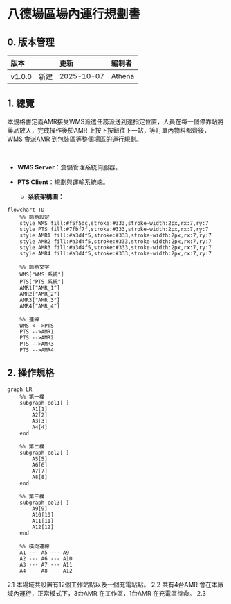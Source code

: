 # 八德場區場內運行規劃書

## 0. 版本管理
|版本 | 更新| 編制者 |
|:------|:------|:------|
| v1.0.0　新建| 2025-10-07 |Athena |


## 1. 總覽

本規格書定義AMR接受WMS派遣任務派送到達指定位置，人員在每一個停靠站將藥品放入，完成操作後於AMR 上按下按鈕往下一站，等訂單內物料都齊後，WMS 會派AMR 到包裝區等整個場區的運行規劃。

<br>

- **WMS Server**：倉儲管理系統伺服器。
- **PTS Client**：規劃與運輸系統端。

  - **系統架構圖：**

```mermaid
flowchart TD
    %% 節點設定
    style WMS fill:#f5f5dc,stroke:#333,stroke-width:2px,rx:7,ry:7
    style PTS fill:#7fbf7f,stroke:#333,stroke-width:2px,rx:7,ry:7
    style AMR1 fill:#a3d4f5,stroke:#333,stroke-width:2px,rx:7,ry:7
    style AMR2 fill:#a3d4f5,stroke:#333,stroke-width:2px,rx:7,ry:7
    style AMR3 fill:#a3d4f5,stroke:#333,stroke-width:2px,rx:7,ry:7
    style AMR4 fill:#a3d4f5,stroke:#333,stroke-width:2px,rx:7,ry:7

    %% 節點文字
    WMS["WMS 系統"]
    PTS["PTS 系統"]
    AMR1["AMR_1"]
    AMR2["AMR_2"]
    AMR3["AMR_3"]
    AMR4["AMR_4"]

    %% 連線
    WMS <-->PTS
    PTS -->AMR1
    PTS -->AMR2
    PTS -->AMR3
    PTS -->AMR4
```


## 2. 操作規格


```mermaid
graph LR
    %% 第一欄
    subgraph col1[ ]
        A1[1]
        A2[2]
        A3[3]
        A4[4]
    end

    %% 第二欄
    subgraph col2[ ]
        A5[5]
        A6[6]
        A7[7]
        A8[8]
    end

    %% 第三欄
    subgraph col3[ ]
        A9[9]
        A10[10]
        A11[11]
        A12[12]
    end

    %% 橫向連線
    A1 --- A5 --- A9
    A2 --- A6 --- A10
    A3 --- A7 --- A11
    A4 --- A8 --- A12
```


2.1 本場域共設置有12個工作站點以及一個充電站點。
2.2 共有4台AMR 會在本廠域內運行，正常模式下，3台AMR 在工作區，1台AMR 在充電區待命。
2.3 




